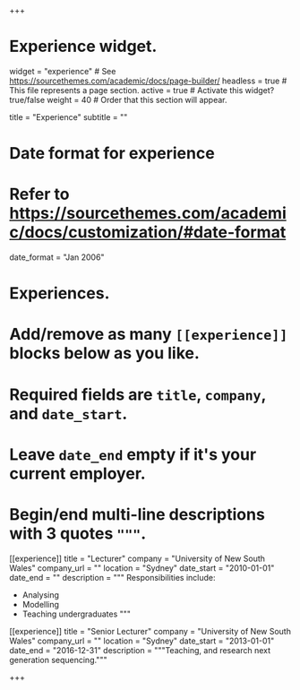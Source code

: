 +++
# Experience widget.
widget = "experience"  # See https://sourcethemes.com/academic/docs/page-builder/
headless = true  # This file represents a page section.
active = true  # Activate this widget? true/false
weight = 40  # Order that this section will appear.

title = "Experience"
subtitle = ""

# Date format for experience
#   Refer to https://sourcethemes.com/academic/docs/customization/#date-format
date_format = "Jan 2006"

# Experiences.
#   Add/remove as many `[[experience]]` blocks below as you like.
#   Required fields are `title`, `company`, and `date_start`.
#   Leave `date_end` empty if it's your current employer.
#   Begin/end multi-line descriptions with 3 quotes `"""`.
[[experience]]
  title = "Lecturer"
  company = "University of New South Wales"
  company_url = ""
  location = "Sydney"
  date_start = "2010-01-01"
  date_end = ""
  description = """
  Responsibilities include:
  
  * Analysing
  * Modelling
  * Teaching undergraduates
  """

[[experience]]
  title = "Senior Lecturer"
  company = "University of New South Wales"
  company_url = ""
  location = "Sydney"
  date_start = "2013-01-01"
  date_end = "2016-12-31"
  description = """Teaching, and research next generation sequencing."""

+++
